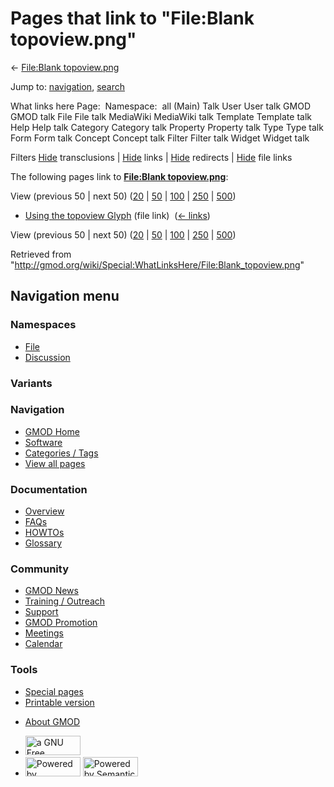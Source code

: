 <div id="mw-page-base" class="noprint">

</div>

<div id="mw-head-base" class="noprint">

</div>

<div id="content" class="mw-body" role="main">

<span id="top"></span>

<div id="mw-js-message" style="display:none;">

</div>



# <span dir="auto">Pages that link to "File:Blank topoview.png"</span>

<div id="bodyContent">

<div id="contentSub">

← [File:Blank
topoview.png](/wiki/File:Blank_topoview.png "File:Blank topoview.png")

</div>

<div id="jump-to-nav" class="mw-jump">

Jump to: [navigation](#mw-navigation), [search](#p-search)

</div>

<div id="mw-content-text">

What links here Page:  Namespace:  all (Main) Talk User User talk GMOD
GMOD talk File File talk MediaWiki MediaWiki talk Template Template talk
Help Help talk Category Category talk Property Property talk Type Type
talk Form Form talk Concept Concept talk Filter Filter talk Widget
Widget talk

Filters
[Hide](/mediawiki/index.php?title=Special:WhatLinksHere/File:Blank_topoview.png&hidetrans=1 "Special:WhatLinksHere/File:Blank topoview.png")
transclusions \|
[Hide](/mediawiki/index.php?title=Special:WhatLinksHere/File:Blank_topoview.png&hidelinks=1 "Special:WhatLinksHere/File:Blank topoview.png")
links \|
[Hide](/mediawiki/index.php?title=Special:WhatLinksHere/File:Blank_topoview.png&hideredirs=1 "Special:WhatLinksHere/File:Blank topoview.png")
redirects \|
[Hide](/mediawiki/index.php?title=Special:WhatLinksHere/File:Blank_topoview.png&hideimages=1 "Special:WhatLinksHere/File:Blank topoview.png")
file links

The following pages link to **[File:Blank
topoview.png](/wiki/File:Blank_topoview.png "File:Blank topoview.png")**:

View (previous 50 \| next 50)
([20](/mediawiki/index.php?title=Special:WhatLinksHere/File:Blank_topoview.png&limit=20 "Special:WhatLinksHere/File:Blank topoview.png")
\|
[50](/mediawiki/index.php?title=Special:WhatLinksHere/File:Blank_topoview.png&limit=50 "Special:WhatLinksHere/File:Blank topoview.png")
\|
[100](/mediawiki/index.php?title=Special:WhatLinksHere/File:Blank_topoview.png&limit=100 "Special:WhatLinksHere/File:Blank topoview.png")
\|
[250](/mediawiki/index.php?title=Special:WhatLinksHere/File:Blank_topoview.png&limit=250 "Special:WhatLinksHere/File:Blank topoview.png")
\|
[500](/mediawiki/index.php?title=Special:WhatLinksHere/File:Blank_topoview.png&limit=500 "Special:WhatLinksHere/File:Blank topoview.png"))

- [Using the topoview
  Glyph](/wiki/Using_the_topoview_Glyph "Using the topoview Glyph")
  (file link) ‎ <span class="mw-whatlinkshere-tools">([←
  links](/mediawiki/index.php?title=Special:WhatLinksHere&target=Using+the+topoview+Glyph "Special:WhatLinksHere"))</span>

View (previous 50 \| next 50)
([20](/mediawiki/index.php?title=Special:WhatLinksHere/File:Blank_topoview.png&limit=20 "Special:WhatLinksHere/File:Blank topoview.png")
\|
[50](/mediawiki/index.php?title=Special:WhatLinksHere/File:Blank_topoview.png&limit=50 "Special:WhatLinksHere/File:Blank topoview.png")
\|
[100](/mediawiki/index.php?title=Special:WhatLinksHere/File:Blank_topoview.png&limit=100 "Special:WhatLinksHere/File:Blank topoview.png")
\|
[250](/mediawiki/index.php?title=Special:WhatLinksHere/File:Blank_topoview.png&limit=250 "Special:WhatLinksHere/File:Blank topoview.png")
\|
[500](/mediawiki/index.php?title=Special:WhatLinksHere/File:Blank_topoview.png&limit=500 "Special:WhatLinksHere/File:Blank topoview.png"))

</div>

<div class="printfooter">

Retrieved from
"<http://gmod.org/wiki/Special:WhatLinksHere/File:Blank_topoview.png>"

</div>

<div id="catlinks" class="catlinks catlinks-allhidden">

</div>

<div class="visualClear">

</div>

</div>

</div>

<div id="mw-navigation">

## Navigation menu

<div id="mw-head">



<div id="left-navigation">

<div id="p-namespaces" class="vectorTabs" role="navigation"
aria-labelledby="p-namespaces-label">

### Namespaces

- <span id="ca-nstab-image"><a href="/wiki/File:Blank_topoview.png" accesskey="c"
  title="View the file page [c]">File</a></span>
- <span id="ca-talk"><a
  href="/mediawiki/index.php?title=File_talk:Blank_topoview.png&amp;action=edit&amp;redlink=1"
  accesskey="t"
  title="Discussion about the content page [t]">Discussion</a></span>

</div>

<div id="p-variants" class="vectorMenu emptyPortlet" role="navigation"
aria-labelledby="p-variants-label">

### 

### Variants[](#)

<div class="menu">

</div>

</div>

</div>

<div id="right-navigation">





</div>



</div>

</div>

</div>

<div id="mw-panel">

<div id="p-logo" role="banner">

<a href="/wiki/Main_Page"
style="background-image: url(http://gmod.org/images/GMOD-cogs.png);"
title="Visit the main page"></a>

</div>

<div id="p-Navigation" class="portal" role="navigation"
aria-labelledby="p-Navigation-label">

### Navigation

<div class="body">

- <span id="n-GMOD-Home">[GMOD Home](/wiki/Main_Page)</span>
- <span id="n-Software">[Software](/wiki/GMOD_Components)</span>
- <span id="n-Categories-.2F-Tags">[Categories /
  Tags](/wiki/Categories)</span>
- <span id="n-View-all-pages">[View all
  pages](/wiki/Special:AllPages)</span>

</div>

</div>

<div id="p-Documentation" class="portal" role="navigation"
aria-labelledby="p-Documentation-label">

### Documentation

<div class="body">

- <span id="n-Overview">[Overview](/wiki/Overview)</span>
- <span id="n-FAQs">[FAQs](/wiki/Category:FAQ)</span>
- <span id="n-HOWTOs">[HOWTOs](/wiki/Category:HOWTO)</span>
- <span id="n-Glossary">[Glossary](/wiki/Glossary)</span>

</div>

</div>

<div id="p-Community" class="portal" role="navigation"
aria-labelledby="p-Community-label">

### Community

<div class="body">

- <span id="n-GMOD-News">[GMOD News](/wiki/GMOD_News)</span>
- <span id="n-Training-.2F-Outreach">[Training /
  Outreach](/wiki/Training_and_Outreach)</span>
- <span id="n-Support">[Support](/wiki/Support)</span>
- <span id="n-GMOD-Promotion">[GMOD
  Promotion](/wiki/GMOD_Promotion)</span>
- <span id="n-Meetings">[Meetings](/wiki/Meetings)</span>
- <span id="n-Calendar">[Calendar](/wiki/Calendar)</span>

</div>

</div>

<div id="p-tb" class="portal" role="navigation"
aria-labelledby="p-tb-label">

### Tools

<div class="body">

- <span id="t-specialpages"><a href="/wiki/Special:SpecialPages" accesskey="q"
  title="A list of all special pages [q]">Special pages</a></span>
- <span id="t-print"><a
  href="/mediawiki/index.php?title=Special:WhatLinksHere/File:Blank_topoview.png&amp;printable=yes"
  rel="alternate" accesskey="p"
  title="Printable version of this page [p]">Printable version</a></span>

</div>

</div>

</div>

</div>

<div id="footer" role="contentinfo">

- <span id="footer-places-about">[About
  GMOD](/wiki/GMOD:About "GMOD:About")</span>

<!-- -->

- <span id="footer-copyrightico">[<img src="http://www.gnu.org/graphics/gfdl-logo-small.png" width="88"
  height="31" alt="a GNU Free Documentation License" />](http://www.gnu.org/licenses/fdl-1.3.html)</span>
- <span id="footer-poweredbyico">[<img src="/mediawiki/skins/common/images/poweredby_mediawiki_88x31.png"
  width="88" height="31" alt="Powered by MediaWiki" />](//www.mediawiki.org/)
  [<img
  src="/mediawiki/extensions/SemanticMediaWiki/includes/../resources/images/smw_button.png"
  width="88" height="31" alt="Powered by Semantic MediaWiki" />](https://www.semantic-mediawiki.org/wiki/Semantic_MediaWiki)</span>

<div style="clear:both">

</div>

</div>
